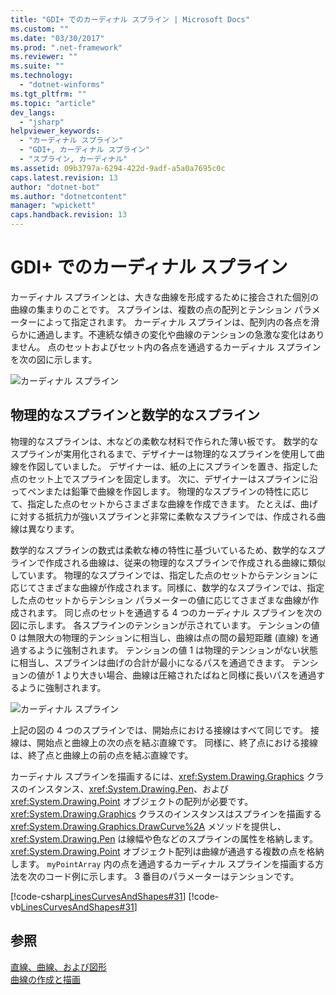 ```yaml
---
title: "GDI+ でのカーディナル スプライン | Microsoft Docs"
ms.custom: ""
ms.date: "03/30/2017"
ms.prod: ".net-framework"
ms.reviewer: ""
ms.suite: ""
ms.technology: 
  - "dotnet-winforms"
ms.tgt_pltfrm: ""
ms.topic: "article"
dev_langs: 
  - "jsharp"
helpviewer_keywords: 
  - "カーディナル スプライン"
  - "GDI+, カーディナル スプライン"
  - "スプライン, カーディナル"
ms.assetid: 09b3797a-6294-422d-9adf-a5a0a7695c0c
caps.latest.revision: 13
author: "dotnet-bot"
ms.author: "dotnetcontent"
manager: "wpickett"
caps.handback.revision: 13
---
```

# GDI+ でのカーディナル スプライン
カーディナル スプラインとは、大きな曲線を形成するために接合された個別の曲線の集まりのことです。  スプラインは、複数の点の配列とテンション パラメーターによって指定されます。  カーディナル スプラインは、配列内の各点を滑らかに通過します。不連続な傾きの変化や曲線のテンションの急激な変化はありません。  点のセットおよびセット内の各点を通過するカーディナル スプラインを次の図に示します。  
  
 ![カーディナル スプライン](../../../../docs/framework/winforms/advanced/media/aboutgdip02-art09.png "Aboutgdip02\_art09")  
  
## 物理的なスプラインと数学的なスプライン  
 物理的なスプラインは、木などの柔軟な材料で作られた薄い板です。  数学的なスプラインが実用化されるまで、デザイナーは物理的なスプラインを使用して曲線を作図していました。  デザイナーは、紙の上にスプラインを置き、指定した点のセット上でスプラインを固定します。  次に、デザイナーはスプラインに沿ってペンまたは鉛筆で曲線を作図します。  物理的なスプラインの特性に応じて、指定した点のセットからさまざまな曲線を作成できます。  たとえば、曲げに対する抵抗力が強いスプラインと非常に柔軟なスプラインでは、作成される曲線は異なります。  
  
 数学的なスプラインの数式は柔軟な棒の特性に基づいているため、数学的なスプラインで作成される曲線は、従来の物理的なスプラインで作成される曲線に類似しています。  物理的なスプラインでは、指定した点のセットからテンションに応じてさまざまな曲線が作成されます。同様に、数学的なスプラインでは、指定した点のセットからテンション パラメーターの値に応じてさまざまな曲線が作成されます。  同じ点のセットを通過する 4 つのカーディナル スプラインを次の図に示します。  各スプラインのテンションが示されています。  テンションの値 0 は無限大の物理的テンションに相当し、曲線は点の間の最短距離 \(直線\) を通過するように強制されます。  テンションの値 1 は物理的テンションがない状態に相当し、スプラインは曲げの合計が最小になるパスを通過できます。  テンションの値が 1 より大きい場合、曲線は圧縮されたばねと同様に長いパスを通過するように強制されます。  
  
 ![カーディナル スプライン](../../../../docs/framework/winforms/advanced/media/aboutgdip02-art10.png "Aboutgdip02\_art10")  
  
 上記の図の 4 つのスプラインでは、開始点における接線はすべて同じです。  接線は、開始点と曲線上の次の点を結ぶ直線です。  同様に、終了点における接線は、終了点と曲線上の前の点を結ぶ直線です。  
  
 カーディナル スプラインを描画するには、<xref:System.Drawing.Graphics> クラスのインスタンス、<xref:System.Drawing.Pen>、および <xref:System.Drawing.Point> オブジェクトの配列が必要です。<xref:System.Drawing.Graphics> クラスのインスタンスはスプラインを描画する <xref:System.Drawing.Graphics.DrawCurve%2A> メソッドを提供し、<xref:System.Drawing.Pen> は線幅や色などのスプラインの属性を格納します。  <xref:System.Drawing.Point> オブジェクト配列は曲線が通過する複数の点を格納します。   `myPointArray` 内の点を通過するカーディナル スプラインを描画する方法を次のコード例に示します。  3 番目のパラメーターはテンションです。  
  
 [!code-csharp[LinesCurvesAndShapes#31](../../../../samples/snippets/csharp/VS_Snippets_Winforms/LinesCurvesAndShapes/CS/Class1.cs#31)]
 [!code-vb[LinesCurvesAndShapes#31](../../../../samples/snippets/visualbasic/VS_Snippets_Winforms/LinesCurvesAndShapes/VB/Class1.vb#31)]  
  
## 参照  
 [直線、曲線、および図形](../../../../docs/framework/winforms/advanced/lines-curves-and-shapes.md)   
 [曲線の作成と描画](../../../../docs/framework/winforms/advanced/constructing-and-drawing-curves.md)